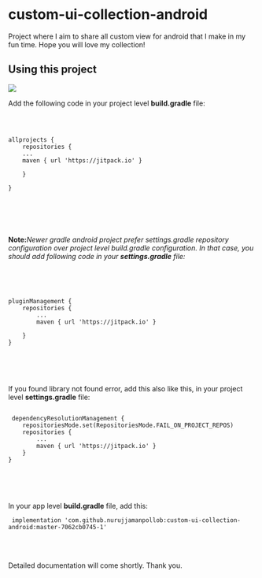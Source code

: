# custom-ui-collection-android
Project where I aim to share all custom view for android that I make in my fun time. Hope you will love my collection!

## Using this project

[![](https://jitpack.io/v/nurujjamanpollob/custom-ui-collection-android.svg)](https://jitpack.io/#nurujjamanpollob/custom-ui-collection-android)

Add the following code in your project level <b>build.gradle</b> file:

<br />

<pre>
<code> 	
allprojects {
    repositories {
    ...
    maven { url 'https://jitpack.io' }
		
    }

}
  
 </code>
 </pre>
 
 <br />
 
<b>Note:</b><i>Newer gradle android project prefer settings.gradle repository configuration over project level build.gradle configuration.
In that case, you should add following code in your <b>settings.gradle</b> file: </i>
	
<br />
<br />
	
<pre>
<code> 
pluginManagement {
	repositories {
        ...
        maven { url 'https://jitpack.io' }
              
    }
}
 
</code>
</pre>

<br />
<br />
If you found library not found error, add this also like this, in your project level <b>settings.gradle</b> file:

<br />

<pre>
<code> 
 dependencyResolutionManagement {
    repositoriesMode.set(RepositoriesMode.FAIL_ON_PROJECT_REPOS)
    repositories {
        ...
        maven { url 'https://jitpack.io' }
    }
}
</code>
</pre>
 
 <br />
 <br />



In your app level <b>build.gradle</b> file, add this:
<pre>
<code> implementation 'com.github.nurujjamanpollob:custom-ui-collection-android:master-7062cb0745-1' </code>
</pre>

<br />
<br />

Detailed documentation will come shortly. Thank you.
